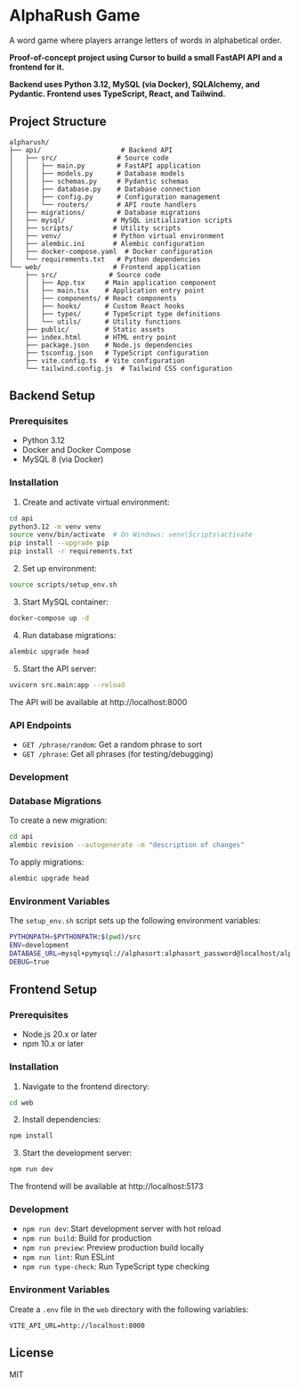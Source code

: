 # AlphaRush Game

A word game where players arrange letters of words in alphabetical order.

**Proof-of-concept project using Cursor to build a small FastAPI API and a frontend for it.**

**Backend uses Python 3.12, MySQL (via Docker), SQLAlchemy, and Pydantic. Frontend uses TypeScript, React, and Tailwind.**

## Project Structure

```
alpharush/
├── api/                    # Backend API
│   ├── src/               # Source code
│   │   ├── main.py        # FastAPI application
│   │   ├── models.py      # Database models
│   │   ├── schemas.py     # Pydantic schemas
│   │   ├── database.py    # Database connection
│   │   ├── config.py      # Configuration management
│   │   └── routers/       # API route handlers
│   ├── migrations/        # Database migrations
│   ├── mysql/            # MySQL initialization scripts
│   ├── scripts/          # Utility scripts
│   ├── venv/             # Python virtual environment
│   ├── alembic.ini       # Alembic configuration
│   ├── docker-compose.yaml  # Docker configuration
│   └── requirements.txt   # Python dependencies
└── web/                  # Frontend application
    ├── src/             # Source code
    │   ├── App.tsx     # Main application component
    │   ├── main.tsx    # Application entry point
    │   ├── components/ # React components
    │   ├── hooks/      # Custom React hooks
    │   ├── types/      # TypeScript type definitions
    │   └── utils/      # Utility functions
    ├── public/         # Static assets
    ├── index.html      # HTML entry point
    ├── package.json    # Node.js dependencies
    ├── tsconfig.json   # TypeScript configuration
    ├── vite.config.ts  # Vite configuration
    └── tailwind.config.js  # Tailwind CSS configuration
```

## Backend Setup

### Prerequisites

- Python 3.12
- Docker and Docker Compose
- MySQL 8 (via Docker)

### Installation

1. Create and activate virtual environment:
```bash
cd api
python3.12 -m venv venv
source venv/bin/activate  # On Windows: venv\Scripts\activate
pip install --upgrade pip
pip install -r requirements.txt
```

2. Set up environment:
```bash
source scripts/setup_env.sh
```

3. Start MySQL container:
```bash
docker-compose up -d
```

4. Run database migrations:
```bash
alembic upgrade head
```

5. Start the API server:
```bash
uvicorn src.main:app --reload
```

The API will be available at http://localhost:8000

### API Endpoints

- `GET /phrase/random`: Get a random phrase to sort
- `GET /phrase`: Get all phrases (for testing/debugging)

### Development

### Database Migrations

To create a new migration:
```bash
cd api
alembic revision --autogenerate -m "description of changes"
```

To apply migrations:
```bash
alembic upgrade head
```

### Environment Variables

The `setup_env.sh` script sets up the following environment variables:
```bash
PYTHONPATH=$PYTHONPATH:$(pwd)/src
ENV=development
DATABASE_URL=mysql+pymysql://alphasort:alphasort_password@localhost/alphasort_dev
DEBUG=true
```

## Frontend Setup

### Prerequisites

- Node.js 20.x or later
- npm 10.x or later

### Installation

1. Navigate to the frontend directory:
```bash
cd web
```

2. Install dependencies:
```bash
npm install
```

3. Start the development server:
```bash
npm run dev
```

The frontend will be available at http://localhost:5173

### Development

- `npm run dev`: Start development server with hot reload
- `npm run build`: Build for production
- `npm run preview`: Preview production build locally
- `npm run lint`: Run ESLint
- `npm run type-check`: Run TypeScript type checking

### Environment Variables

Create a `.env` file in the `web` directory with the following variables:
```
VITE_API_URL=http://localhost:8000
```

## License

MIT
